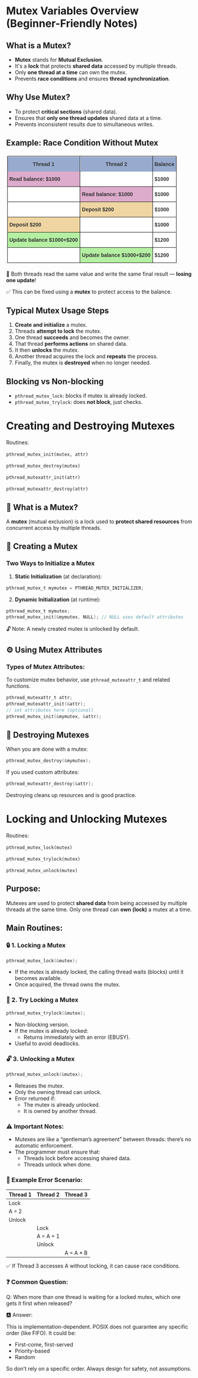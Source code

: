 # Mutex Variables Overview (Beginner-Friendly Notes)

## What is a Mutex?
- **Mutex** stands for **Mutual Exclusion**.
- It's a **lock** that protects **shared data** accessed by multiple threads.
- Only **one thread at a time** can own the mutex.
- Prevents **race conditions** and ensures **thread synchronization**.

## Why Use Mutex?
- To protect **critical sections** (shared data).
- Ensures that **only one thread updates** shared data at a time.
- Prevents inconsistent results due to simultaneous writes.

## Example: Race Condition Without Mutex

![Mutex table](images/mutex_table.png)

🔴 Both threads read the same value and write the same final result — **losing one update**!

✅ This can be fixed using a **mutex** to protect access to the balance.

## Typical Mutex Usage Steps

1. **Create and initialize** a mutex.
2. Threads **attempt to lock** the mutex.
3. One thread **succeeds** and becomes the owner.
4. That thread **performs actions** on shared data.
5. It then **unlocks** the mutex.
6. Another thread acquires the lock and **repeats** the process.
7. Finally, the mutex is **destroyed** when no longer needed.

## Blocking vs Non-blocking

- `pthread_mutex_lock`: blocks if mutex is already locked.
- `pthread_mutex_trylock`: does **not block**, just checks.

# Creating and Destroying Mutexes

Routines:

`pthread_mutex_init(mutex, attr)`

`pthread_mutex_destroy(mutex)`

`pthread_mutexattr_init(attr)`

`pthread_mutexattr_destroy(attr)`

## 📌 What is a Mutex?
A **mutex** (mutual exclusion) is a lock used to **protect shared resources** from concurrent access by multiple threads.

## 🔨 Creating a Mutex

### Two Ways to Initialize a Mutex

1. **Static Initialization** (at declaration):
```c
pthread_mutex_t mymutex = PTHREAD_MUTEX_INITIALIZER;
```
2. **Dynamic Initialization** (at runtime):
```c
pthread_mutex_t mymutex;
pthread_mutex_init(&mymutex, NULL); // NULL uses default attributes
```
🔓 Note: A newly created mutex is unlocked by default.

## ⚙️ Using Mutex Attributes

### Types of Mutex Attributes:

To customize mutex behavior, use `pthread_mutexattr_t` and related functions.
```c
pthread_mutexattr_t attr;
pthread_mutexattr_init(&attr);
// set attributes here (optional)
pthread_mutex_init(&mymutex, &attr);
```
## 🧹 Destroying Mutexes

When you are done with a mutex:
```c
pthread_mutex_destroy(&mymutex);
```
If you used custom attributes:
```c
pthread_mutexattr_destroy(&attr);
```
Destroying cleans up resources and is good practice.

# Locking and Unlocking Mutexes

Routines:

`pthread_mutex_lock(mutex)`

`pthread_mutex_trylock(mutex)`

`pthread_mutex_unlock(mutex)`

## Purpose:
Mutexes are used to protect **shared data** from being accessed by multiple threads at the same time. Only one thread can **own (lock)** a mutex at a time.

## Main Routines:

### 🔒 1. Locking a Mutex
```c
pthread_mutex_lock(&mutex);
```
- If the mutex is already locked, the calling thread waits (blocks) until it becomes available.
- Once acquired, the thread owns the mutex.

### 🏃 2. Try Locking a Mutex
```c
pthread_mutex_trylock(&mutex);
```
- Non-blocking version.
- If the mutex is already locked:
    - Returns immediately with an error (EBUSY).
- Useful to avoid deadlocks.

### 🔓 3. Unlocking a Mutex
```c
pthread_mutex_unlock(&mutex);
```
- Releases the mutex.
- Only the owning thread can unlock.
- Error returned if:
    - The mutex is already unlocked.
    - It is owned by another thread.

### ⚠️ Important Notes:

- Mutexes are like a “gentleman’s agreement” between threads: there’s no automatic enforcement.
- The programmer must ensure that:
    - Threads lock before accessing shared data.
    - Threads unlock when done.

### 🧪 Example Error Scenario:

| Thread 1 | Thread 2  | Thread 3   |
| -------- | --------- | ---------- |
| Lock     |           |            |
| A = 2    |           |            |
| Unlock   |           |            |
|          | Lock      |            |
|          | A = A + 1 |            |
|          | Unlock    |            |
|          |           | A = A \* B |

✅ If Thread 3 accesses A without locking, it can cause race conditions.

### ❓ Common Question:

Q: When more than one thread is waiting for a locked mutex, which one gets it first when released?

🅰️ Answer:

This is implementation-dependent. POSIX does not guarantee any specific order (like FIFO). It could be:
- First-come, first-served
- Priority-based
- Random

So don’t rely on a specific order. Always design for safety, not assumptions.